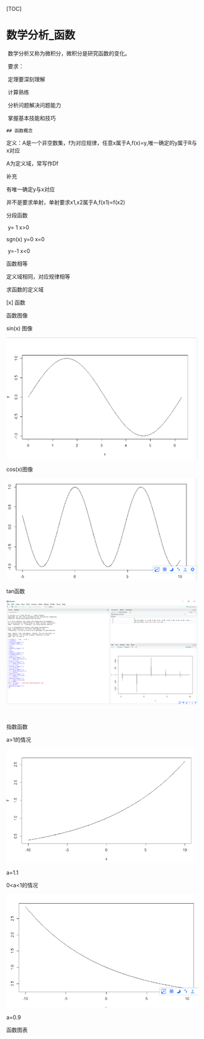 

[TOC]

# 数学分析_函数

​	数学分析又称为微积分，微积分是研究函数的变化。

​	要求：

​	定理要深刻理解

​	计算熟练

​	分析问题解决问题能力

​	掌握基本技能和技巧

	## 函数概念

定义：A是一个非空数集，f为对应规律，任意x属于A,f(x)=y,唯一确定的y属于R与x对应

A为定义域，常写作Df

补充

有唯一确定y与x对应

并不是要求单射，单射要求x1,x2属于A,f(x1)\=f(x2)

分段函数

​		y= 1 x>0

sgn(x)      y=0 x=0

​		 y=-1 x<0



函数相等

定义域相同，对应规律相等



求函数的定义域



[x] 函数



函数图像



sin(x) 图像



![_](../img_src/1-2018-07-07-r-1.png)﻿

cos(x)图像

![_](../img_src/1-2018-07-07-r-4.png)﻿



tan函数

![_](../img_src/1-2018-07-07-r-5.png)

﻿





指数函数

a>1的情况

![_](../img_src/1-2018-07-07-r-2.png)

a=1.1

0<a<1的情况

![_](../img_src/1-2018-07-07-r-3.png)

a=0.9





函数图表





 


